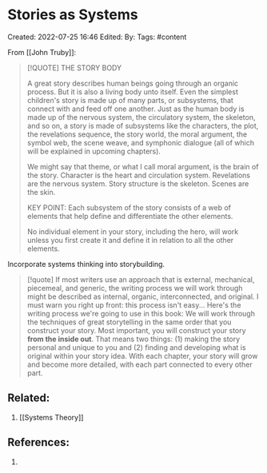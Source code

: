 # Stories as Systems
Created: 2022-07-25 16:46
Edited: 
By: 
Tags: #content 

From [[John Truby]]:

>[!QUOTE] THE STORY BODY
>
>A great story describes human beings going through an organic process. But it is also a living body unto itself. Even the simplest children's story is made up of many parts, or subsystems, that connect with and feed off one another. Just as the human body is made up of the nervous system, the circulatory system, the skeleton, and so on, a story is made of subsystems like the characters, the plot, the revelations sequence, the story world, the moral argument, the symbol web, the scene weave, and symphonic dialogue (all of which will be explained in upcoming chapters).
>
>We might say that theme, or what I call moral argument, is the brain of the story. Character is the heart and circulation system. Revelations are the nervous system. Story structure is the skeleton. Scenes are the skin.
>
>KEY POINT: Each subsystem of the story consists of a web of elements that help define and differentiate the other elements.
>
>No individual element in your story, including the hero, will work unless you first create it and define it in relation to all the other elements.

Incorporate systems thinking into storybuilding.

>[!quote] If most writers use an approach that is external, mechanical, piecemeal, and generic, the writing process we will work through might be described as internal, organic, interconnected, and original. I must warn you right up front: this process isn't easy... 
>Here's the writing process we're going to use in this book: We will work through the techniques of great storytelling in the same order that you construct your story. Most important, you will construct your story **from the inside out**. That means two things: (1) making the story personal and unique to you and (2) finding and developing what is original within your story idea. With each chapter, your story will grow and become more detailed, with each part connected to every other part.
## Related:
1. [[Systems Theory]]

## References:
1. 
